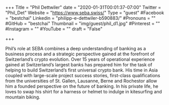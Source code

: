 +++
Title = "Phil Dettwiler"
date = "2020-01-31T00:01:37-07:00"
Twitter = "Phil_Det"
Website = "https://www.seba.swiss/"
Type = "guest"
#Facebook = "bestchai"
Linkedin = "philipp-e-dettwiler-b590883/"
#Pronouns = ""
#GitHub = "bestchai"
Thumbnail = "img/guest/phil_d1.jpg"
#Pinterest = ""
#Instagram = ""
#YouTube = ""
draft = "False"

+++

Phil’s role at SEBA combines a deep understanding of banking as a business process and a strategic perspective gained at the forefront of Switzerland’s crypto evolution. Over 15 years of operational experience gained at Switzerland’s largest banks has prepared him for the task of helping to build Switzerland’s first universal crypto bank. His time in Asia coupled with large-scale project success stories, first-class qualifications from the universities of St. Gallen, Lausanne, Berne and Rochestor allow him a founded perspective on the future of banking.
In his private life, he loves to swap his shirt for a harness or helmet to indulge in kitesurfing and mountain biking.


